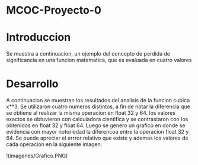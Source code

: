 # MCOC-Proyecto-0


# Introduccion
Se muestra a continuacion, un ejemplo del concepto de perdida de significancia en una funcion matematica, que es evaluada en cuatro valores 
# Desarrollo
A continuacion se muestran los resultados del analisis de la funcion cubica x**3. Se utilizaron cuatro numeros distintos, a fin de notar la diferencia que se obtiene al realizar la misma operacion en float 32 y 64. los valores exactos se obtuvieron con calculadora cientifica y se contrastaron con los obtenidos en float 32 y float 64. Luego se genero un grafico en donde se evidencia con mayor notoriedad la diferencoa entre la operacion float 32 y 64.
Se puede apreciar el errror relativo que existe y ademas los valores de cada operacion en la siguiente imagen.


!(imagenes/Grafico.PNG)
